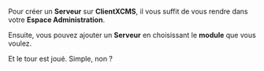 Pour créer un **Serveur** sur **ClientXCMS**, il vous suffit de vous rendre dans votre **Espace Administration**.

Ensuite, vous pouvez ajouter un **Serveur** en choisissant le **module** que vous voulez.



Et le tour est joué. 
Simple, non ?